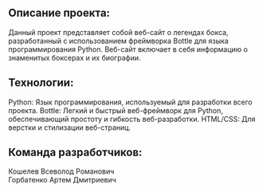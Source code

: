 Описание проекта:
---
Данный проект представляет собой веб-сайт о легендах бокса, разработанный с использованием фреймворка Bottle для языка программирования Python. Веб-сайт включает в себя информацию о знаменитых боксерах и их биографии.  

Технологии: 
---
Python: Язык программирования, используемый для разработки всего проекта.
Bottle: Легкий и быстрый веб-фреймворк для Python, обеспечивающий простоту и гибкость веб-разработки.
HTML/CSS: Для верстки и стилизации веб-страниц.

Команда разработчиков: 
---
Кошелев Всеволод Романович  
Горбатенко Артем Дмитриевич
